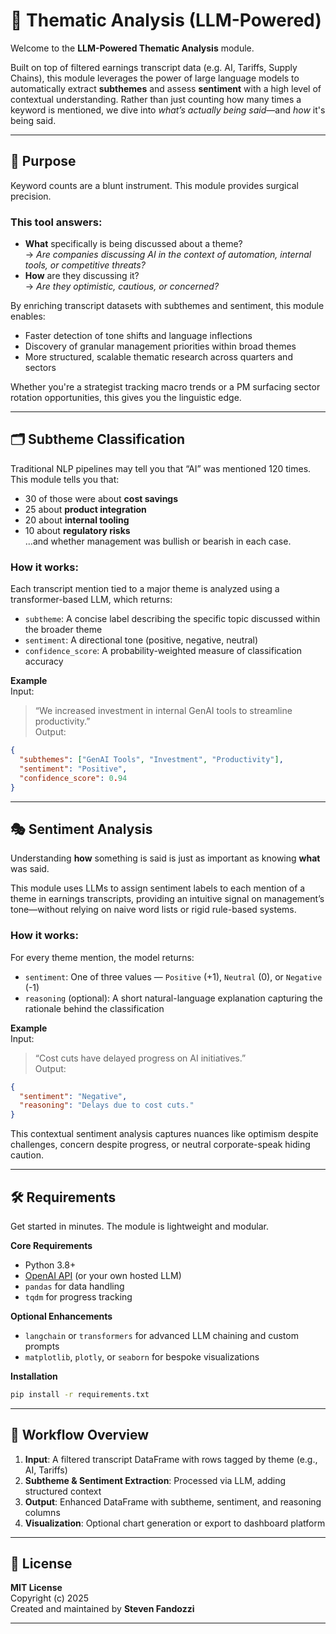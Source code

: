 # 🧠 Thematic Analysis (LLM-Powered)

Welcome to the **LLM-Powered Thematic Analysis** module. 

Built on top of filtered earnings transcript data (e.g. AI, Tariffs, Supply Chains), this module leverages the power of large language models to automatically extract **subthemes** and assess **sentiment** with a high level of contextual understanding. Rather than just counting how many times a keyword is mentioned, we dive into *what’s actually being said*—and *how* it's being said.

---

## 🔎 Purpose

Keyword counts are a blunt instrument. This module provides surgical precision.

### This tool answers:
- **What** specifically is being discussed about a theme?  
  → *Are companies discussing AI in the context of automation, internal tools, or competitive threats?*
- **How** are they discussing it?  
  → *Are they optimistic, cautious, or concerned?*

By enriching transcript datasets with subthemes and sentiment, this module enables:
- Faster detection of tone shifts and language inflections
- Discovery of granular management priorities within broad themes
- More structured, scalable thematic research across quarters and sectors

Whether you're a strategist tracking macro trends or a PM surfacing sector rotation opportunities, this gives you the linguistic edge.

---

## 🗂️ Subtheme Classification

Traditional NLP pipelines may tell you that “AI” was mentioned 120 times. This module tells you that:
- 30 of those were about **cost savings**
- 25 about **product integration**
- 20 about **internal tooling**
- 10 about **regulatory risks**  
…and whether management was bullish or bearish in each case.

### How it works:
Each transcript mention tied to a major theme is analyzed using a transformer-based LLM, which returns:
- `subtheme`: A concise label describing the specific topic discussed within the broader theme
- `sentiment`: A directional tone (positive, negative, neutral)
- `confidence_score`: A probability-weighted measure of classification accuracy

**Example**  
Input:  
> “We increased investment in internal GenAI tools to streamline productivity.”  
Output:  
```json
{ 
  "subthemes": ["GenAI Tools", "Investment", "Productivity"], 
  "sentiment": "Positive",
  "confidence_score": 0.94 
}
```

---

## 🎭 Sentiment Analysis

Understanding **how** something is said is just as important as knowing **what** was said.

This module uses LLMs to assign sentiment labels to each mention of a theme in earnings transcripts, providing an intuitive signal on management’s tone—without relying on naive word lists or rigid rule-based systems.

### How it works:
For every theme mention, the model returns:
- `sentiment`: One of three values — `Positive` (+1), `Neutral` (0), or `Negative` (-1)
- `reasoning` (optional): A short natural-language explanation capturing the rationale behind the classification

**Example**  
Input:  
> “Cost cuts have delayed progress on AI initiatives.”  
Output:  
```json
{
  "sentiment": "Negative",
  "reasoning": "Delays due to cost cuts."
}
```

This contextual sentiment analysis captures nuances like optimism despite challenges, concern despite progress, or neutral corporate-speak hiding caution.


---

## 🛠️ Requirements

Get started in minutes. The module is lightweight and modular.

**Core Requirements**  
- Python 3.8+
- [OpenAI API](https://platform.openai.com/docs/) (or your own hosted LLM)
- `pandas` for data handling
- `tqdm` for progress tracking

**Optional Enhancements**  
- `langchain` or `transformers` for advanced LLM chaining and custom prompts
- `matplotlib`, `plotly`, or `seaborn` for bespoke visualizations

**Installation**  
```bash
pip install -r requirements.txt
```

---

## 🔄 Workflow Overview

1. **Input**: A filtered transcript DataFrame with rows tagged by theme (e.g., AI, Tariffs)
2. **Subtheme & Sentiment Extraction**: Processed via LLM, adding structured context
3. **Output**: Enhanced DataFrame with subtheme, sentiment, and reasoning columns
4. **Visualization**: Optional chart generation or export to dashboard platform

---

## 📄 License

**MIT License**  
Copyright (c) 2025  
Created and maintained by **Steven Fandozzi**

---
